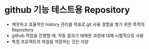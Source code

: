 # github 기능 테스트용 Repository
- 깨끗하고 효율적인 history 관리를 목표로 git 사용 경험을 쌓기 위한 목적의 Repository
- github 작업을 진행할 때, 작동 결과가 애매한 과정에 대해 시험적으로 사용
- 특정 프로젝트의 파일을 저장하는 것은 지양
